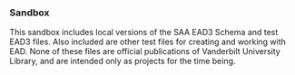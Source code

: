 ### Sandbox

This sandbox includes local versions of the SAA EAD3 Schema and test EAD3 files. Also included are other test files for creating and working with EAD. None of these files are official publications of Vanderbilt University Library, and are intended only as projects for the time being. 
